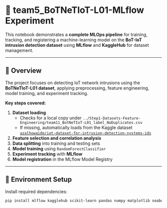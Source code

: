 # 🚀 team5_BoTNeTIoT-L01-MLflow Experiment

This notebook demonstrates a **complete MLOps pipeline** for training, tracking, and registering a machine-learning model on the **BoT-IoT intrusion detection dataset** using **MLflow** and **KaggleHub** for dataset management.

---

## 📘 Overview

The project focuses on detecting IoT network intrusions using the **BoTNeTIoT-L01 dataset**, applying preprocessing, feature engineering, model training, and experiment tracking.

**Key steps covered:**
1. **Dataset loading**
   - Checks for a local copy under
     `../Step1-Datasets-Feature-Engineering/team11_BotNeTIoT-L01_label_NoDuplicates.csv`
   - If missing, automatically loads from the Kaggle dataset
     [`azalhowaide/iot-dataset-for-intrusion-detection-systems-ids`](https://www.kaggle.com/datasets/azalhowaide/iot-dataset-for-intrusion-detection-systems-ids)
2. **Feature selection and correlation analysis**
3. **Data splitting** into training and testing sets
4. **Model training** using `RandomForestClassifier`
5. **Experiment tracking** with **MLflow**
6. **Model registration** in the MLflow Model Registry

---

## 🧩 Environment Setup

Install required dependencies:
```bash
pip install mlflow kagglehub scikit-learn pandas numpy matplotlib seaborn
